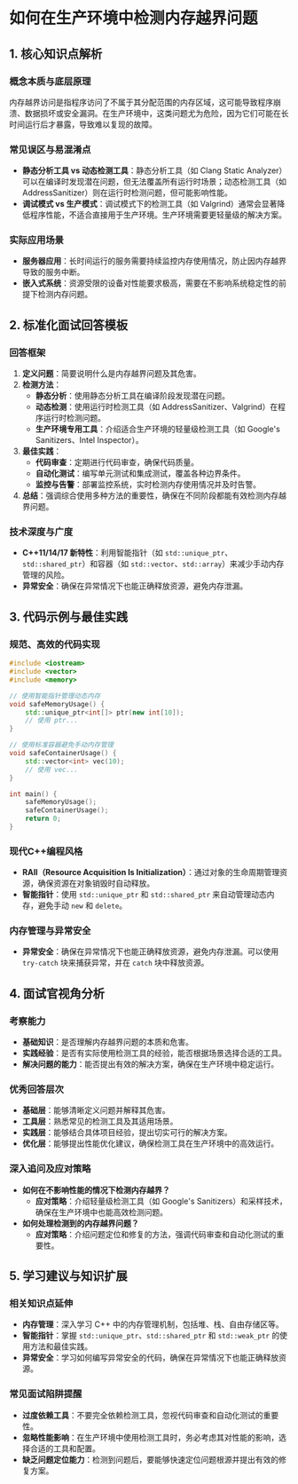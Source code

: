 
# 如何在生产环境中检测内存越界问题
## 1. 核心知识点解析
### 概念本质与底层原理

内存越界访问是指程序访问了不属于其分配范围的内存区域，这可能导致程序崩溃、数据损坏或安全漏洞。在生产环境中，这类问题尤为危险，因为它们可能在长时间运行后才暴露，导致难以复现的故障。

### 常见误区与易混淆点

- **静态分析工具 vs 动态检测工具**：静态分析工具（如 Clang Static Analyzer）可以在编译时发现潜在问题，但无法覆盖所有运行时场景；动态检测工具（如 AddressSanitizer）则在运行时检测问题，但可能影响性能。
- **调试模式 vs 生产模式**：调试模式下的检测工具（如 Valgrind）通常会显著降低程序性能，不适合直接用于生产环境。生产环境需要更轻量级的解决方案。

### 实际应用场景

- **服务器应用**：长时间运行的服务需要持续监控内存使用情况，防止因内存越界导致的服务中断。
- **嵌入式系统**：资源受限的设备对性能要求极高，需要在不影响系统稳定性的前提下检测内存问题。

## 2. 标准化面试回答模板

### 回答框架

1. **定义问题**：简要说明什么是内存越界问题及其危害。
2. **检测方法**：
   - **静态分析**：使用静态分析工具在编译阶段发现潜在问题。
   - **动态检测**：使用运行时检测工具（如 AddressSanitizer、Valgrind）在程序运行时检测问题。
   - **生产环境专用工具**：介绍适合生产环境的轻量级检测工具（如 Google's Sanitizers、Intel Inspector）。
3. **最佳实践**：
   - **代码审查**：定期进行代码审查，确保代码质量。
   - **自动化测试**：编写单元测试和集成测试，覆盖各种边界条件。
   - **监控与告警**：部署监控系统，实时检测内存使用情况并及时告警。
4. **总结**：强调综合使用多种方法的重要性，确保在不同阶段都能有效检测内存越界问题。

### 技术深度与广度

- **C++11/14/17 新特性**：利用智能指针（如 `std::unique_ptr`、`std::shared_ptr`）和容器（如 `std::vector`、`std::array`）来减少手动内存管理的风险。
- **异常安全**：确保在异常情况下也能正确释放资源，避免内存泄漏。

## 3. 代码示例与最佳实践

### 规范、高效的代码实现

```cpp
#include <iostream>
#include <vector>
#include <memory>

// 使用智能指针管理动态内存
void safeMemoryUsage() {
    std::unique_ptr<int[]> ptr(new int[10]);
    // 使用 ptr...
}

// 使用标准容器避免手动内存管理
void safeContainerUsage() {
    std::vector<int> vec(10);
    // 使用 vec...
}

int main() {
    safeMemoryUsage();
    safeContainerUsage();
    return 0;
}
```

### 现代C++编程风格

- **RAII（Resource Acquisition Is Initialization）**：通过对象的生命周期管理资源，确保资源在对象销毁时自动释放。
- **智能指针**：使用 `std::unique_ptr` 和 `std::shared_ptr` 来自动管理动态内存，避免手动 `new` 和 `delete`。

### 内存管理与异常安全

- **异常安全**：确保在异常情况下也能正确释放资源，避免内存泄漏。可以使用 `try-catch` 块来捕获异常，并在 `catch` 块中释放资源。

## 4. 面试官视角分析

### 考察能力

- **基础知识**：是否理解内存越界问题的本质和危害。
- **实践经验**：是否有实际使用检测工具的经验，能否根据场景选择合适的工具。
- **解决问题的能力**：能否提出有效的解决方案，确保在生产环境中稳定运行。

### 优秀回答层次

- **基础层**：能够清晰定义问题并解释其危害。
- **工具层**：熟悉常见的检测工具及其适用场景。
- **实践层**：能够结合具体项目经验，提出切实可行的解决方案。
- **优化层**：能够提出性能优化建议，确保检测工具在生产环境中的高效运行。

### 深入追问及应对策略

- **如何在不影响性能的情况下检测内存越界？**
  - **应对策略**：介绍轻量级检测工具（如 Google's Sanitizers）和采样技术，确保在生产环境中也能高效检测问题。
- **如何处理检测到的内存越界问题？**
  - **应对策略**：介绍问题定位和修复的方法，强调代码审查和自动化测试的重要性。

## 5. 学习建议与知识扩展

### 相关知识点延伸

- **内存管理**：深入学习 C++ 中的内存管理机制，包括堆、栈、自由存储区等。
- **智能指针**：掌握 `std::unique_ptr`、`std::shared_ptr` 和 `std::weak_ptr` 的使用方法和最佳实践。
- **异常安全**：学习如何编写异常安全的代码，确保在异常情况下也能正确释放资源。

### 常见面试陷阱提醒

- **过度依赖工具**：不要完全依赖检测工具，忽视代码审查和自动化测试的重要性。
- **忽略性能影响**：在生产环境中使用检测工具时，务必考虑其对性能的影响，选择合适的工具和配置。
- **缺乏问题定位能力**：检测到问题后，要能够快速定位问题根源并提出有效的修复方案。
